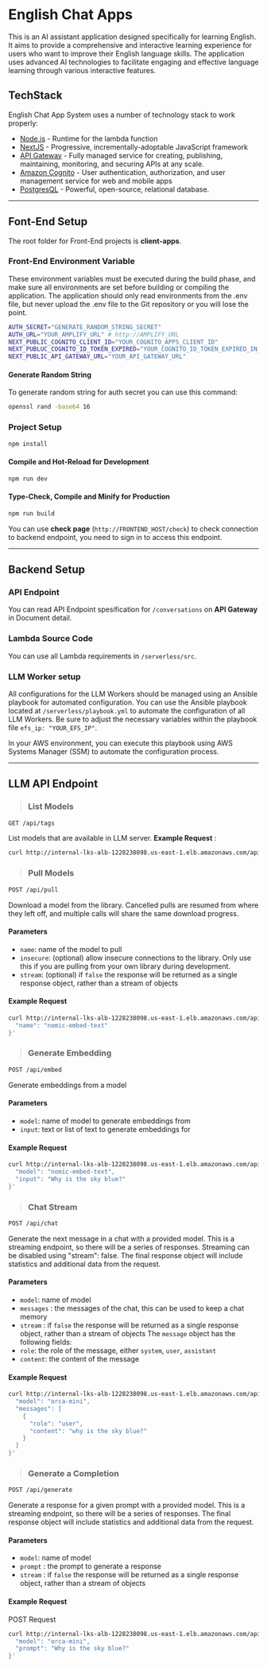 # English Chat Apps
This is an AI assistant application designed specifically for learning English. It aims to provide a comprehensive and interactive learning experience for users who want to improve their English language skills. The application uses advanced AI technologies to facilitate engaging and effective language learning through various interactive features.

## TechStack

English Chat App System uses a number of technology stack to work properly:
- [Node.js](https://nodejs.org/) - Runtime for the lambda function
- [NextJS](https://nextjs.org/) - Progressive, incrementally-adoptable JavaScript framework
- [API Gateway](https://aws.amazon.com/api-gateway/) - Fully managed service for creating, publishing, maintaining, monitoring, and securing APIs at any scale.
- [Amazon Cognito](https://aws.amazon.com/pm/cognito/) - User authentication, authorization, and user management service for web and mobile apps
- [PostgresQL](https://www.postgresql.org) - Powerful, open-source, relational database.

<hr>

## Font-End Setup
The root folder for Front-End projects is **client-apps**.
### Front-End Environment Variable
These environment variables must be executed during the build phase, and make sure all environments are set before building or compiling the application. The application should only read environments from the .env file, but never upload the .env file to the Git repository or you will lose the point.
```sh
AUTH_SECRET="GENERATE_RANDOM_STRING_SECRET"
AUTH_URL="YOUR_AMPLIFY_URL" # http://AMPLIFY_URL
NEXT_PUBLIC_COGNITO_CLIENT_ID="YOUR_COGNITO_APPS_CLIENT_ID"
NEXT_PUBLUC_COGNITO_ID_TOKEN_EXPIRED="YOUR_COGNITO_ID_TOKEN_EXPIRED_IN_MINUTES" # 10
NEXT_PUBLIC_API_GATEWAY_URL="YOUR_API_GATEWAY_URL"
```

#### Generate Random String
To generate random string for auth secret you can use this command:
```sh
openssl rand -base64 16
```

### Project Setup

```sh
npm install
```

#### Compile and Hot-Reload for Development

```sh
npm run dev
```

#### Type-Check, Compile and Minify for Production

```sh
npm run build
```

You can use **check page** (`http://FRONTEND_HOST/check`) to check connection to backend endpoint, you need to sign in to access this endpoint.
<hr>

## Backend Setup

### API Endpoint
You can read API Endpoint spesification for `/conversations` on **API Gateway** in Document detail.

### Lambda Source Code
You can use all Lambda requirements in `/serverless/src`.

### LLM Worker setup
All configurations for the LLM Workers should be managed using an Ansible playbook for automated configuration. You can use the Ansible playbook located at `/serverless/playbook.yml` to automate the configuration of all LLM Workers. Be sure to adjust the necessary variables within the playbook file `efs_ip: "YOUR_EFS_IP"`.

In your AWS environment, you can execute this playbook using AWS Systems Manager (SSM) to automate the configuration process.

<hr>

## **LLM API Endpoint**
> ### List Models
```sh
GET /api/tags
```
List models that are available in LLM server. **Example Request** :
```sh
curl http://internal-lks-alb-1228238098.us-east-1.elb.amazonaws.com/api/tags
```

> ### Pull Models
```sh
POST /api/pull
```
Download a model from the library. Cancelled pulls are resumed from where they left off, and multiple calls will share the same download progress.

#### Parameters
- `name`: name of the model to pull
- `insecure`: (optional) allow insecure connections to the library. Only use this if you are pulling from your own library during development.
- `stream`: (optional) if `false` the response will be returned as a single response object, rather than a stream of objects
#### Example Request
```sh
curl http://internal-lks-alb-1228238098.us-east-1.elb.amazonaws.com/api/pull -d '{
  "name": "nomic-embed-text"
}'
```

> ### Generate Embedding
```sh
POST /api/embed
```
Generate embeddings from a model

#### Parameters
- `model`: name of model to generate embeddings from
- `input`: text or list of text to generate embeddings for

#### Example Request
```sh
curl http://internal-lks-alb-1228238098.us-east-1.elb.amazonaws.com/api/embed -d '{
  "model": "nomic-embed-text",
  "input": "Why is the sky blue?"
}'
```

> ### Chat Stream
```sh
POST /api/chat
```
Generate the next message in a chat with a provided model. This is a streaming endpoint, so there will be a series of responses. Streaming can be disabled using "stream": false. The final response object will include statistics and additional data from the request.

#### Parameters
- `model`: name of model
- `messages` : the messages of the chat, this can be used to keep a chat memory
- `stream` : if `false` the response will be returned as a single response object, rather than a stream of objects
The `message` object has the following fields:
- `role`: the role of the message, either `system`, `user`, `assistant`
- `content`: the content of the message

#### Example Request
```sh
curl http://internal-lks-alb-1228238098.us-east-1.elb.amazonaws.com/api/chat -d '{
  "model": "orca-mini",
  "messages": [
    {
      "role": "user",
      "content": "why is the sky blue?"
    }
  ]
}'
```

> ### Generate a Completion
```sh
POST /api/generate
```
Generate a response for a given prompt with a provided model. This is a streaming endpoint, so there will be a series of responses. The final response object will include statistics and additional data from the request.

#### Parameters
- `model`: name of model
- `prompt` : the prompt to generate a response
- `stream` : if `false` the response will be returned as a single response object, rather than a stream of objects

#### Example Request
POST Request
```sh
curl http://internal-lks-alb-1228238098.us-east-1.elb.amazonaws.com/api/generate -d '{
  "model": "orca-mini",
  "prompt": "Why is the sky blue?"
}'
```